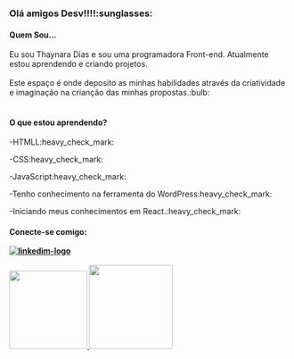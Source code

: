<h3>Olá amigos Desv!!!!:sunglasses:</h3>


<h4>Quem Sou...</h4>
Eu sou Thaynara Dias e sou uma programadora Front-end. Atualmente estou aprendendo e criando projetos. 
<br>
<br>
Este espaço é onde deposito as minhas habilidades através da criatividade e imaginação na crianção das minhas propostas.:bulb: 
<br>
<br>
<h4>O que estou aprendendo?</h4>
<p>-HTMLL:heavy_check_mark:</p>
<p>-CSS:heavy_check_mark:</p>
<p>-JavaScript:heavy_check_mark:</p>
<p>-Tenho conhecimento na ferramenta do WordPress:heavy_check_mark:</p>
<p>-Iniciando meus conhecimentos em React.:heavy_check_mark:</p>

<h4>Conecte-se comigo:</4> 
<br>
<br>
<a href= "linkedin.com/in/thaynara-dias-216438233"><img src="https://img.shields.io/badge/LinkedIn-0077B5?style=for-the-badge&logo=linkedin&logoColor=white" alt= "linkedim-logo"</a> 
<br>
<br>
  <a href="https://github.com/th0921">
  <img height="140" src= "https://github-readme-stats.vercel.app/api/top-langs/?username=th0921&layout=compact&https://github.com/anuraghazra/github-readme-stats)"/>
  <img height="150em" src="https://github-readme-stats.vercel.app/api?username=th0921&show_icons=true&theme=dracula&include_all_commits=true&count_private=true"/>

